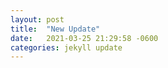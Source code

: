 ```yaml
---
layout: post
title:  "New Update"
date:   2021-03-25 21:29:58 -0600
categories: jekyll update
---
```

